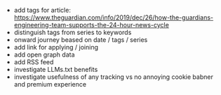 - add tags for article: https://www.theguardian.com/info/2019/dec/26/how-the-guardians-engineering-team-supports-the-24-hour-news-cycle
- distinguish tags from series to keywords
- onward journey beased on date / tags / series
- add link for applying / joining
- add open graph data
- add RSS feed
- investigate LLMs.txt benefits 
- investigate usefulness of any tracking vs no annoying cookie babner and premium experience 


